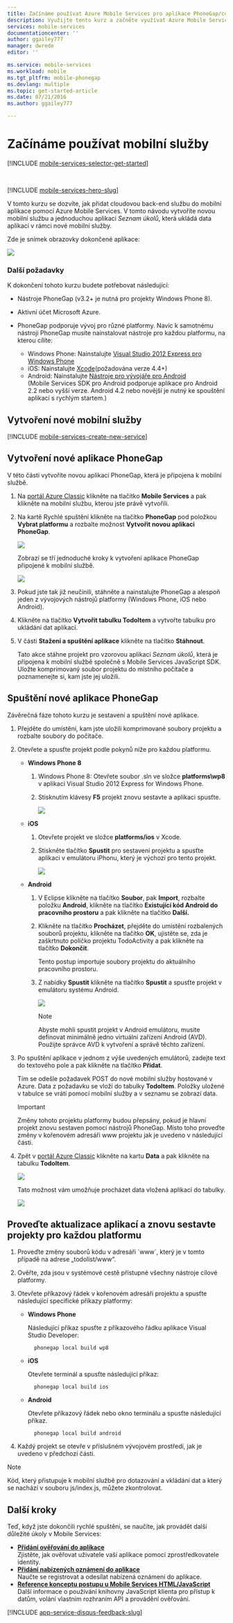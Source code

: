```yaml
---
title: Začínáme používat Azure Mobile Services pro aplikace PhoneGap/cordova | Microsoft Docs
description: Využijte tento kurz a začněte využívat Azure Mobile Services pro vývoj aplikací PhoneGap pro iOS, Android a Windows Phone.
services: mobile-services
documentationcenter: ''
author: ggailey777
manager: dwrede
editor: ''

ms.service: mobile-services
ms.workload: mobile
ms.tgt_pltfrm: mobile-phonegap
ms.devlang: multiple
ms.topic: get-started-article
ms.date: 07/21/2016
ms.author: ggailey777

---
```

# Začínáme používat mobilní služby
[!INCLUDE [mobile-services-selector-get-started](../../includes/mobile-services-selector-get-started.md)]

&nbsp;

[!INCLUDE [mobile-services-hero-slug](../../includes/mobile-services-hero-slug.md)]

V tomto kurzu se dozvíte, jak přidat cloudovou back-end službu do mobilní aplikace pomocí Azure Mobile Services. V tomto návodu vytvoříte novou mobilní službu a jednoduchou aplikaci *Seznam úkolů*, která ukládá data aplikací v rámci nové mobilní služby.

Zde je snímek obrazovky dokončené aplikace:

![][3]

### Další požadavky
K dokončení tohoto kurzu budete potřebovat následující:

* Nástroje PhoneGap (v3.2+ je nutná pro projekty Windows Phone 8).
* Aktivní účet Microsoft Azure.
* PhoneGap podporuje vývoj pro různé platformy. Navíc k samotnému nástroji PhoneGap musíte nainstalovat nástroje pro každou platformu, na kterou cílíte:
  
  * Windows Phone: Nainstalujte [Visual Studio 2012 Express pro Windows Phone](https://go.microsoft.com/fwLink/p/?LinkID=268374)
  * iOS: Nainstalujte [Xcode](požadována verze 4.4+)
  * Android: Nainstalujte [Nástroje pro vývojáře pro Android][Android SDK]
      <br/>(Mobile Services SDK pro Android podporuje aplikace pro Android 2.2 nebo vyšší verze. Android 4.2 nebo novější je nutný ke spouštění aplikací s rychlým startem.)

## Vytvoření nové mobilní služby
[!INCLUDE [mobile-services-create-new-service](../../includes/mobile-services-create-new-service.md)]

## Vytvoření nové aplikace PhoneGap
V této části vytvoříte novou aplikaci PhoneGap, která je připojena k mobilní službě.

1. Na [portál Azure Classic] klikněte na tlačítko **Mobile Services** a pak klikněte na mobilní službu, kterou jste právě vytvořili.
2. Na kartě Rychlé spuštění klikněte na tlačítko **PhoneGap** pod položkou **Vybrat platformu** a rozbalte možnost **Vytvořit novou aplikaci PhoneGap**.
   
    ![][0]
   
    Zobrazí se tří jednoduché kroky k vytvoření aplikace PhoneGap připojené k mobilní službě.
   
    ![][1]
3. Pokud jste tak již neučinili, stáhněte a nainstalujte PhoneGap a alespoň jeden z vývojových nástrojů platformy (Windows Phone, iOS nebo Android).
4. Klikněte na tlačítko **Vytvořit tabulku TodoItem** a vytvořte tabulku pro ukládání dat aplikací.
5. V části **Stažení a spuštění aplikace** klikněte na tlačítko **Stáhnout**.
   
    Tato akce stáhne projekt pro vzorovou aplikaci *Seznam úkolů*, která je připojena k mobilní službě společně s Mobile Services JavaScript SDK. Uložte komprimovaný soubor projektu do místního počítače a poznamenejte si, kam jste jej uložili.

## Spuštění nové aplikace PhoneGap
Závěrečná fáze tohoto kurzu je sestavení a spuštění nové aplikace.

1. Přejděte do umístění, kam jste uložili komprimované soubory projektu a rozbalte soubory do počítače.
2. Otevřete a spusťte projekt podle pokynů níže pro každou platformu.
   
   * **Windows Phone 8**
     
     1. Windows Phone 8: Otevřete soubor .sln ve složce **platforms\wp8** v aplikaci Visual Studio 2012 Express for Windows Phone.
     2. Stisknutím klávesy **F5** projekt znovu sestavte a aplikaci spusťte.
        
        ![][2]
   * **iOS**
     
     1. Otevřete projekt ve složce **platforms/ios** v Xcode.
     2. Stiskněte tlačítko **Spustit** pro sestavení projektu a spusťte aplikaci v emulátoru iPhonu, který je výchozí pro tento projekt.
        
        ![][3]
   * **Android**
     
     1. V Eclipse klikněte na tlačítko **Soubor**, pak **Import**, rozbalte položku **Android**, klikněte na tlačítko **Existující kód Android do pracovního prostoru** a pak klikněte na tlačítko **Další.**
     2. Klikněte na tlačítko **Procházet**, přejděte do umístění rozbalených souborů projektu, klikněte na tlačítko **OK**, ujistěte se, zda je zaškrtnuto políčko projektu TodoActivity a pak klikněte na tlačítko **Dokončit**. <p>Tento postup importuje soubory projektu do aktuálního pracovního prostoru.</p>
     3. Z nabídky **Spustit** klikněte na tlačítko **Spustit** a spusťte projekt v emulátoru systému Android.
        
         ![][4]
        
        > [!NOTE]
        > Abyste mohli spustit projekt v Android emulátoru, musíte definovat minimálně jedno virtuální zařízení Android (AVD). Použijte správce AVD k vytvoření a správě těchto zařízení.
        > 
        > 
3. Po spuštění aplikace v jednom z výše uvedených emulátorů, zadejte text do textového pole a pak klikněte na tlačítko **Přidat**.
   
    Tím se odešle požadavek POST do nové mobilní služby hostované v Azure. Data z požadavku se vloží do tabulky **TodoItem**. Položky uložené v tabulce se vrátí pomocí mobilní služby a v seznamu se zobrazí data.
   
   > [!IMPORTANT]
   > Změny tohoto projektu platformy budou přepsány, pokud je hlavní projekt znovu sestaven pomocí nástrojů PhoneGap. Místo toho proveďte změny v kořenovém adresáři www projektu jak je uvedeno v následující části.
   > 
   > 
4. Zpět v [portál Azure Classic] klikněte na kartu **Data** a pak klikněte na tabulku **TodoItem**.
   
    ![](./media/mobile-services-javascript-backend-phonegap-get-started/mobile-data-tab.png)
   
    Tato možnost vám umožňuje procházet data vložená aplikací do tabulky.
   
    ![](./media/mobile-services-javascript-backend-phonegap-get-started/mobile-data-browse.png)

## Proveďte aktualizace aplikací a znovu sestavte projekty pro každou platformu
1. Proveďte změny souborů kódu v adresáři ´www´, který je v tomto případě na adrese „todolist/www“.
2. Ověřte, zda jsou v systémové cestě přístupné všechny nástroje cílové platformy.
3. Otevřete příkazový řádek v kořenovém adresáři projektu a spusťte následující specifické příkazy platformy:
   
   * **Windows Phone**
     
       Následující příkaz spusťte z příkazového řádku aplikace Visual Studio Developer:
     
           phonegap local build wp8
   * **iOS**
     
       Otevřete terminál a spusťte následující příkaz:
     
           phonegap local build ios
   * **Android**
     
       Otevřete příkazový řádek nebo okno terminálu a spusťte následující příkaz.
     
           phonegap local build android
4. Každý projekt se otevře v příslušném vývojovém prostředí, jak je uvedeno v předchozí části.

> [!NOTE]
> Kód, který přistupuje k mobilní službě pro dotazování a vkládání dat a který se nachází v souboru js/index.js, můžete zkontrolovat.
> 
> 

## Další kroky
Teď, když jste dokončili rychlé spuštění, se naučíte, jak provádět další důležité úkoly v Mobile Services:

* **[Přidání ověřování do aplikace]**  
  Zjistěte, jak ověřovat uživatele vaší aplikace pomocí zprostředkovatele identity.  
* **[Přidání nabízených oznámení do aplikace](https://msdn.microsoft.com/magazine/dn879353.aspx)**  
  Naučte se registrovat a odesílat nabízená oznámení do aplikace.
* **[Reference konceptu postupu u Mobile Services HTML/JavaScript](mobile-services-html-how-to-use-client-library.md)**  
  Další informace o používání knihovny JavaScript klienta pro přístup k datům, volání vlastním rozhraním API a provádění ověřování.

[!INCLUDE [app-service-disqus-feedback-slug](../../includes/app-service-disqus-feedback-slug.md)]

<!-- Images. -->
[0]: ./media/mobile-services-javascript-backend-phonegap-get-started/portal-screenshot1.png
[1]: ./media/mobile-services-javascript-backend-phonegap-get-started/portal-screenshot2.png
[2]: ./media/mobile-services-javascript-backend-phonegap-get-started/mobile-portal-quickstart-wp8.png
[3]: ./media/mobile-services-javascript-backend-phonegap-get-started/mobile-portal-quickstart-ios.png
[4]: ./media/mobile-services-javascript-backend-phonegap-get-started/mobile-portal-quickstart-android.png

<!-- URLs. -->
[Přidání ověřování do aplikace]: mobile-services-html-get-started-users.md
[Android SDK]: https://go.microsoft.com/fwLink/p/?LinkID=280125
[portál Azure Classic]: https://manage.windowsazure.com/
[Xcode]: https://go.microsoft.com/fwLink/p/?LinkID=266532
[Visual Studio 2012 Express pro Windows Phone]: https://go.microsoft.com/fwLink/p/?LinkID=268374



<!---HONumber=Aug16_HO4-->


